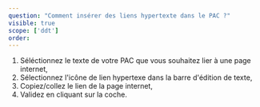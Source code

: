 ```yaml
---
question: "Comment insérer des liens hypertexte dans le PAC ?"
visible: true
scope: ['ddt']
order: 
---
```


1. Séléctionnez le texte de votre PAC que vous souhaitez lier à une page internet, 
2. Sélectionnez l'icône de lien hypertexe dans la barre d'édition de texte,
3. Copiez/collez le lien de la page internet,
4. Validez en cliquant sur la coche. 
